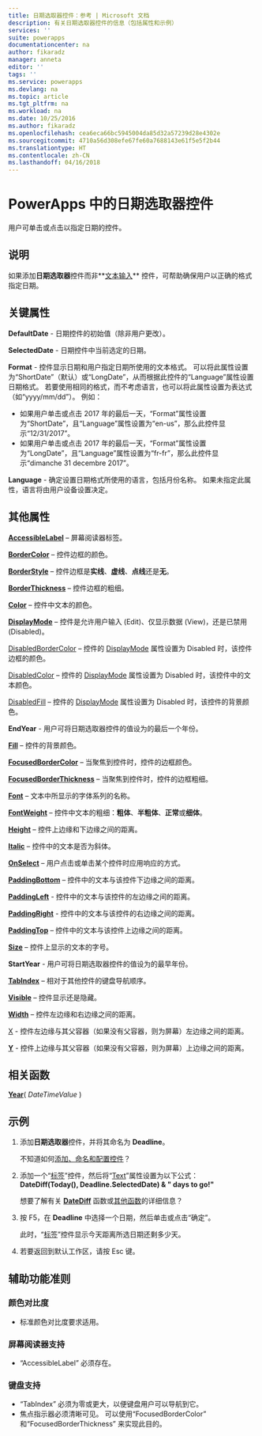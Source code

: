 ```yaml
---
title: 日期选取器控件：参考 | Microsoft 文档
description: 有关日期选取器控件的信息（包括属性和示例）
services: ''
suite: powerapps
documentationcenter: na
author: fikaradz
manager: anneta
editor: ''
tags: ''
ms.service: powerapps
ms.devlang: na
ms.topic: article
ms.tgt_pltfrm: na
ms.workload: na
ms.date: 10/25/2016
ms.author: fikaradz
ms.openlocfilehash: cea6eca66bc5945004da85d32a57239d28e4302e
ms.sourcegitcommit: 4710a56d308efe67fe60a7688143e61f5e5f2b44
ms.translationtype: HT
ms.contentlocale: zh-CN
ms.lasthandoff: 04/16/2018
---
```

# <a name="date-picker-control-in-powerapps"></a>PowerApps 中的日期选取器控件
用户可单击或点击以指定日期的控件。

## <a name="description"></a>说明
如果添加**日期选取器**控件而非**[文本输入](control-text-input.md)** 控件，可帮助确保用户以正确的格式指定日期。

## <a name="key-properties"></a>关键属性
**DefaultDate** - 日期控件的初始值（除非用户更改）。

**SelectedDate** - 日期控件中当前选定的日期。

**Format** - 控件显示日期和用户指定日期所使用的文本格式。 可以将此属性设置为“ShortDate”（默认）或“LongDate”，从而根据此控件的“Language”属性设置日期格式。 若要使用相同的格式，而不考虑语言，也可以将此属性设置为表达式（如“yyyy/mm/dd”）。 例如：

* 如果用户单击或点击 2017 年的最后一天，“Format”属性设置为“ShortDate”，且“Language”属性设置为“en-us”，那么此控件显示“12/31/2017”。
* 如果用户单击或点击 2017 年的最后一天，“Format”属性设置为“LongDate”，且“Language”属性设置为“fr-fr”，那么此控件显示“dimanche 31 decembre 2017”。

**Language** - 确定设置日期格式所使用的语言，包括月份名称。 如果未指定此属性，语言将由用户设备设置决定。

## <a name="additional-properties"></a>其他属性
**[AccessibleLabel](properties-accessibility.md)** – 屏幕阅读器标签。

**[BorderColor](properties-color-border.md)** – 控件边框的颜色。

**[BorderStyle](properties-color-border.md)** – 控件边框是**实线**、**虚线**、**点线**还是**无**。

**[BorderThickness](properties-color-border.md)** – 控件边框的粗细。

**[Color](properties-color-border.md)** – 控件中文本的颜色。

**[DisplayMode](properties-core.md)** – 控件是允许用户输入 (Edit)、仅显示数据 (View)，还是已禁用 (Disabled)。

[DisabledBorderColor](properties-color-border.md) – 控件的 [DisplayMode](properties-core.md) 属性设置为 Disabled 时，该控件边框的颜色。

[DisabledColor](properties-color-border.md) – 控件的 [DisplayMode](properties-core.md) 属性设置为 Disabled 时，该控件中的文本颜色。

[DisabledFill](properties-color-border.md) – 控件的 [DisplayMode](properties-core.md) 属性设置为 Disabled 时，该控件的背景颜色。

**EndYear** - 用户可将日期选取器控件的值设为的最后一个年份。

**[Fill](properties-color-border.md)** – 控件的背景颜色。

**[FocusedBorderColor](properties-color-border.md)** – 当聚焦到控件时，控件的边框颜色。

**[FocusedBorderThickness](properties-color-border.md)** – 当聚焦到控件时，控件的边框粗细。

**[Font](properties-text.md)** – 文本中所显示的字体系列的名称。

**[FontWeight](properties-text.md)** – 控件中文本的粗细：**粗体**、**半粗体**、**正常**或**细体**。

**[Height](properties-size-location.md)** – 控件上边缘和下边缘之间的距离。

**[Italic](properties-text.md)** – 控件中的文本是否为斜体。

**[OnSelect](properties-core.md)** – 用户点击或单击某个控件时应用响应的方式。

**[PaddingBottom](properties-size-location.md)** – 控件中的文本与该控件下边缘之间的距离。

**[PaddingLeft](properties-size-location.md)** - 控件中的文本与该控件的左边缘之间的距离。

**[PaddingRight](properties-size-location.md)** - 控件中的文本与该控件的右边缘之间的距离。

**[PaddingTop](properties-size-location.md)** – 控件中的文本与该控件上边缘之间的距离。

**[Size](properties-text.md)** – 控件上显示的文本的字号。

**StartYear** - 用户可将日期选取器控件的值设为的最早年份。

**[TabIndex](properties-accessibility.md)** – 相对于其他控件的键盘导航顺序。

**[Visible](properties-core.md)** – 控件显示还是隐藏。

**[Width](properties-size-location.md)** – 控件左边缘和右边缘之间的距离。

[X](properties-size-location.md) - 控件左边缘与其父容器（如果没有父容器，则为屏幕）左边缘之间的距离。

**[Y](properties-size-location.md)** - 控件上边缘与其父容器（如果没有父容器，则为屏幕）上边缘之间的距离。

## <a name="related-functions"></a>相关函数
**[Year](../functions/function-datetime-parts.md)**( *DateTimeValue* )

## <a name="example"></a>示例
1. 添加**日期选取器**控件，并将其命名为 **Deadline**。
   
    不知道如何[添加、命名和配置控件](../add-configure-controls.md)？
2. 添加一个“[标签](control-text-box.md)”控件，然后将“[Text](properties-core.md)”属性设置为以下公式：
   <br>**DateDiff(Today(), Deadline.SelectedDate) & " days to go!"**
   
    想要了解有关 **[DateDiff](../functions/function-dateadd-datediff.md)** 函数或[其他函数](../formula-reference.md)的详细信息？
3. 按 F5，在 **Deadline** 中选择一个日期，然后单击或点击“确定”。
   
    此时，“[标签](control-text-box.md)”控件显示今天距离所选日期还剩多少天。
4. 若要返回到默认工作区，请按 Esc 键。


## <a name="accessibility-guidelines"></a>辅助功能准则
### <a name="color-contrast"></a>颜色对比度
* 标准颜色对比度要求适用。

### <a name="screen-reader-support"></a>屏幕阅读器支持
* “AccessibleLabel”**[](properties-accessibility.md)** 必须存在。

### <a name="keyboard-support"></a>键盘支持
* “TabIndex”**[](properties-accessibility.md)** 必须为零或更大，以便键盘用户可以导航到它。
* 焦点指示器必须清晰可见。 可以使用“FocusedBorderColor”**[](properties-color-border.md)** 和“FocusedBorderThickness”**[](properties-color-border.md)** 来实现此目的。
 
